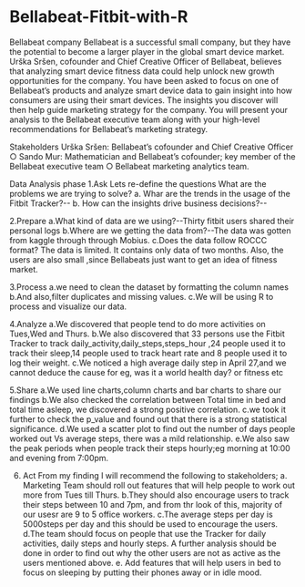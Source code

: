 # Bellabeat-Fitbit-with-R
Bellabeat company
Bellabeat is a successful small company, but they have the potential to become a larger player in the global smart device market. Urška Sršen, cofounder and Chief Creative Officer of Bellabeat, believes that analyzing smart device fitness data could help unlock new growth opportunities for the company. You have been asked to focus on one of Bellabeat’s products and analyze smart device data to gain insight into how consumers are using their smart devices. The insights you discover will then help guide marketing strategy for the company. You will present your analysis to the Bellabeat executive team along with your high-level recommendations for Bellabeat’s marketing strategy.

Stakeholders
Urška Sršen: Bellabeat’s cofounder and Chief Creative Officer
○ Sando Mur: Mathematician and Bellabeat’s cofounder; key member of the Bellabeat executive team
○ Bellabeat marketing analytics team.


Data Analysis phase
1.Ask 
  Lets re-define the questions
  What are the problems we are trying to solve?
    a. Whar are the trends in the usage of the Fitbit Tracker?-- 
    b. How can the insights drive business decisions?--

    
2.Prepare
    a.What kind of data are we using?--Thirty fitbit users shared their personal logs
    b.Where are we getting the data from?--The data was gotten from kaggle through through Mobius.
    c.Does the data follow ROCCC format? The data is limited. It contains only data of two months. Also, the users are also small
    ,since Bellabeats just want to get an idea of fitness market.

    
 3.Process
     a.we need to clean the dataset by formatting the column names
     b.And also,filter duplicates and missing values.
     c.We will be using R to process and visualize our data.

     
  4.Analyze
      a.We discovered that people tend to do more activities on Tues,Wed and Thurs.
      b.We also discovered that 33 persons use the Fitbit Tracker to track daily_activity,daily_steps,steps_hour
       ,24 people used it to track their sleep,14 people used to track heart rate and 8 people used it to log their weight.
       c.We noticed a high average daily step in April 27,and we cannot deduce the cause for eg, was it a world health day? or fitness etc

       
 5.Share
  a.We used line charts,column charts and bar charts to share our findings
  b.We also checked the correlation between Total time in bed and total time asleep, we discovered a strong positive correlation.
  c.we took it further to check the p_value and found out that there is a strong statistical significance.
  d.We used a scatter plot to find out the number of days people worked out Vs average steps, there was a mild relationship.
  e.We also saw the peak periods when people track their steps hourly;eg morning at 10:00 and evening from 7:00pm.

  
  6. Act
  From my finding I will recommend the following to stakeholders;
  a. Marketing Team should roll out features that will help people to work out more from Tues till Thurs.
  b.They should also encourage users to track their steps between 10 and 7pm, and from thr look of this, majority of our usesr are 9 to 5 office workers.
  c.The average steps per day is 5000steps per day and this should be used to encourage the users.
  d.The team should focus on people that use the Tracker for daily activities, daily steps and hourly steps. A further analysis should be done in order to find out why the other users are not as active as the users mentioned above.
  e. Add features that will help users in bed to focus on sleeping by putting their phones away or in idle mood.
  
  
  
     
  
